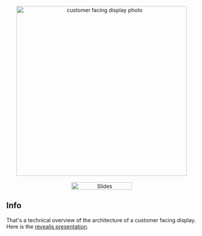 <p align="center">
  <img src="https://cargy.github.io/cfd/img/yuno_register_with_cfd.jpg" alt="customer facing display photo" width="450">
  <br><br>
  <a href="https://slides.com/"><img src="https://s3.amazonaws.com/static.slid.es/images/slides-github-banner-320x40.png?1" alt="Slides" width="160" height="20"></a>
</p>

## Info
That's a technical overview of the architecture of a customer facing display. Here is the [revealjs presentation](https://cargy.github.io/cfd).
